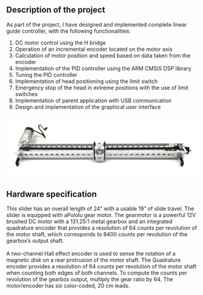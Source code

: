 ## Description of the project

As part of the project, I have designed and implemented complete linear
guide controller, with the following functionalities:
<br>

1. DC motor control using the H bridge </br>
2. Operation of an incremental encoder located on the motor axis</br>
3. Calculation of motor position and speed based on data taken from the encoder</br>
4. Implementation of the PID controller using the ARM CMSIS DSP library</br>
5. Tuning the PID controller</br>
6. Implementation of head positioning using the limit switch</br>
7. Emergency stop of the head in extreme positions with the use of limit switches</br>
8. Implementation of parent application with USB communication</br>
9. Design and implementation of the graphical user interface</br>

![dc_motor](./docs/dc_motor.png)

## Hardware specification

This slider has an overall length of 24” with a usable 19” of
slide travel. The slider is equipped with aPololu gear motor.
The gearmotor is a powerful 12V brushed DC motor with a 131.25:1 metal gearbox
and an integrated quadrature encoder that provides a resolution of 64 counts per
revolution of the motor shaft, which corresponds to 8400 counts per revolution of the
gearbox’s output shaft. </br>
</br>A two-channel Hall effect encoder is used to sense the
rotation of a magnetic disk on a rear protrusion of the motor shaft. The Quadrature
encoder provides a resolution of 64 counts per revolution of the motor shaft when
counting both edges of both channels. To compute the counts per revolution of the
gearbox output, multiply the gear ratio by 64. The motor/encoder has six
color-coded, 20 cm leads.
